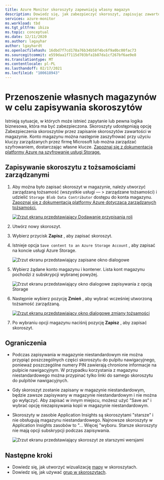 ```yaml
---
title: Azure Monitor skoroszyty zapewniają własny magazyn
description: Dowiedz się, jak zabezpieczyć skoroszyt, zapisując zawartość skoroszytu w magazynie
services: azure-monitor
ms.workload: tbd
ms.tgt_pltfrm: ibiza
ms.topic: conceptual
ms.date: 12/11/2020
ms.author: lagayhar
author: lgayhardt
ms.openlocfilehash: 16dbd7f7cd178a76b34b58f4bc6f9a0bc00fac73
ms.sourcegitcommit: e559daa1f7115d703bfa1b87da1cf267bf6ae9e8
ms.translationtype: MT
ms.contentlocale: pl-PL
ms.lasthandoff: 02/17/2021
ms.locfileid: "100618943"
---
```

# <a name="bring-your-own-storage-to-save-workbooks"></a>Przenoszenie własnych magazynów w celu zapisywania skoroszytów

Istnieją sytuacje, w których może istnieć zapytanie lub pewna logika biznesowa, która ma być zabezpieczona. Skoroszyty udostępniają opcję Zabezpieczenia skoroszytów przez zapisanie skoroszytów zawartości w magazynie. Konto magazynu można następnie zaszyfrować przy użyciu kluczy zarządzanych przez firmę Microsoft lub można zarządzać szyfrowaniem, dostarczając własne klucze. [Zapoznaj się z dokumentacją platformy Azure na szyfrowanie usługi Storage.](../../storage/common/storage-service-encryption.md)

## <a name="saving-workbook-with-managed-identities"></a>Zapisywanie skoroszytu z tożsamościami zarządzanymi

1. Aby można było zapisać skoroszyt w magazynie, należy utworzyć zarządzaną tożsamość (wszystkie usługi — > zarządzane tożsamości) i udzielić `Storage Blob Data Contributor` dostępu do konta magazynu. [Zapoznaj się z dokumentacją platformy Azure dotyczącą zarządzanych tożsamości.](../../active-directory/managed-identities-azure-resources/how-to-manage-ua-identity-portal.md)

    [![Zrzut ekranu przedstawiający Dodawanie przypisania roli](./media/workbooks-bring-your-own-storage/add-identity-role-assignment.png)](./media/workbooks-bring-your-own-storage/add-identity-role-assignment.png#lightbox)

2. Utwórz nowy skoroszyt.
3. Wybierz przycisk **Zapisz** , aby zapisać skoroszyt.
4. Istnieje opcja `Save content to an Azure Storage Account` , aby zapisać na koncie usługi Azure Storage.

    ![Zrzut ekranu przedstawiający zapisane okno dialogowe](./media/workbooks-bring-your-own-storage/saved-dialog-default.png)

5. Wybierz żądane konto magazynu i kontener. Lista kont magazynu pochodzi z subskrypcji wybranej powyżej.

    ![Zrzut ekranu przedstawiający okno dialogowe zapisywania z opcją Storage](./media/workbooks-bring-your-own-storage/save-dialog-with-storage.png)

6. Następnie wybierz pozycję **Zmień** , aby wybrać wcześniej utworzoną tożsamość zarządzaną.

    [![Zrzut ekranu przedstawiający okno dialogowe zmiany tożsamości](./media/workbooks-bring-your-own-storage/change-managed-identity.png)](./media/workbooks-bring-your-own-storage/change-managed-identity.png#lightbox)

7. Po wybraniu opcji magazynu naciśnij pozycję **Zapisz** , aby zapisać skoroszyt.

## <a name="limitations"></a>Ograniczenia

- Podczas zapisywania w magazynie niestandardowym nie można przypiąć poszczególnych części skoroszytu do pulpitu nawigacyjnego, ponieważ poszczególne numery PIN zawierają chronione informacje na pulpicie nawigacyjnym. W przypadku korzystania z magazynu niestandardowego można przypinać tylko linki do samego skoroszytu do pulpitów nawigacyjnych.
- Gdy skoroszyt zostanie zapisany w magazynie niestandardowym, będzie zawsze zapisywany w magazynie niestandardowym i nie można go wyłączyć. Aby zapisać w innym miejscu, możesz użyć "Save as" i wybrać opcję niezapisywania kopii w magazynie niestandardowym.
- Skoroszyty w zasobie Application Insights są skoroszytami "starsze" i nie obsługują magazynu niestandardowego. Najnowsze skoroszyty w Application Insights zasobów to "... Więcej "wyboru. Starsze skoroszyty nie mają opcji subskrypcji podczas zapisywania.

   ![Zrzut ekranu przedstawiający skoroszyt ze starszymi wersjami](./media/workbooks-bring-your-own-storage/legacy-workbooks.png)

## <a name="next-steps"></a>Następne kroki

- Dowiedz się, jak utworzyć wizualizację [mapy](workbooks-map-visualizations.md) w skoroszytach.
- Dowiedz się, jak używać [grup w skoroszytach](../visualize/workbooks-groups.md).
